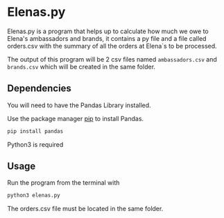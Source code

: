 # Elenas.py

Elenas.py is a program that helps up to calculate how much we owe to Elena's ambassadors and brands, it contains a py file and a file called orders.csv with the summary of all the orders at Elena`s to be processed.

The output of this program will be 2 csv files named `ambassadors.csv` and `brands.csv` which will be created in the same folder.

## Dependencies

You will need to have the Pandas Library installed.

Use the package manager [pip](https://pip.pypa.io/en/stable/) to install Pandas.

```bash
pip install pandas
```

Python3 is required

## Usage

Run the program from the terminal with

```bash
python3 elenas.py
```
The orders.csv file must be located in the same folder.
